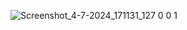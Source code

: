 ![Screenshot_4-7-2024_171131_127 0 0 1](https://github.com/Mufeedkm010/student-registration-form/assets/166125773/3785d10d-a1a7-4483-93e7-ab25846a2795)
